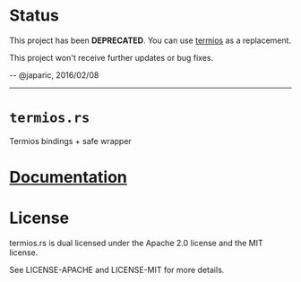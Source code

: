 # Status

This project has been **DEPRECATED**. You can use [termios] as a replacement.

[termios]: https://crates.io/crates/termios

This project won't receive further updates or bug fixes.

-- @japaric, 2016/02/08

---

# `termios.rs`

Termios bindings + safe wrapper

# [Documentation][docs]

# License

termios.rs is dual licensed under the Apache 2.0 license and the MIT license.

See LICENSE-APACHE and LICENSE-MIT for more details.

[docs]: http://japaric.github.io/termios.rs/termios/
